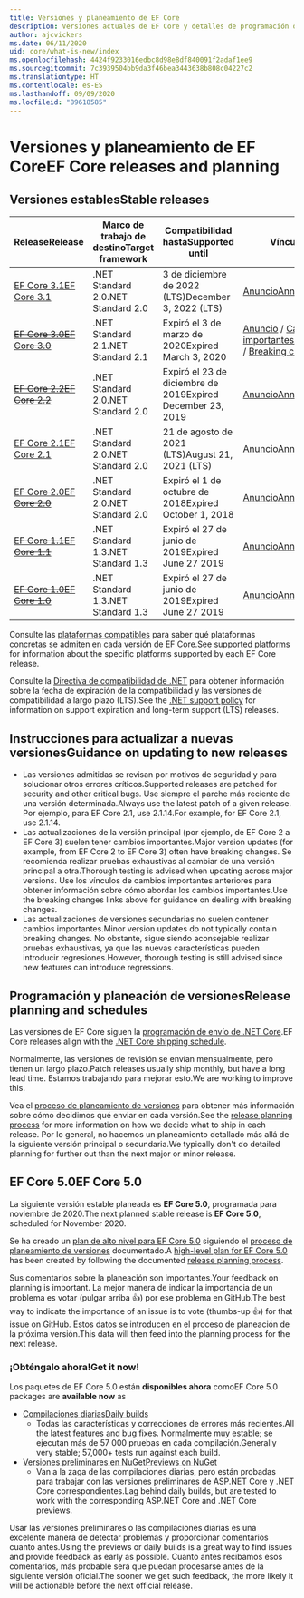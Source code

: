 ```yaml
---
title: Versiones y planeamiento de EF Core
description: Versiones actuales de EF Core y detalles de programación o planeación para próximas versiones
author: ajcvickers
ms.date: 06/11/2020
uid: core/what-is-new/index
ms.openlocfilehash: 4424f9233016edbc8d98e8df840091f2adaf1ee9
ms.sourcegitcommit: 7c3939504bb9da3f46bea3443638b808c04227c2
ms.translationtype: HT
ms.contentlocale: es-ES
ms.lasthandoff: 09/09/2020
ms.locfileid: "89618585"
---
```

# <a name="ef-core-releases-and-planning"></a><span data-ttu-id="c5d36-103">Versiones y planeamiento de EF Core</span><span class="sxs-lookup"><span data-stu-id="c5d36-103">EF Core releases and planning</span></span>

## <a name="stable-releases"></a><span data-ttu-id="c5d36-104">Versiones estables</span><span class="sxs-lookup"><span data-stu-id="c5d36-104">Stable releases</span></span>

| <span data-ttu-id="c5d36-105">Release</span><span class="sxs-lookup"><span data-stu-id="c5d36-105">Release</span></span> | <span data-ttu-id="c5d36-106">Marco de trabajo de destino</span><span class="sxs-lookup"><span data-stu-id="c5d36-106">Target framework</span></span> | <span data-ttu-id="c5d36-107">Compatibilidad hasta</span><span class="sxs-lookup"><span data-stu-id="c5d36-107">Supported until</span></span> | <span data-ttu-id="c5d36-108">Vínculos</span><span class="sxs-lookup"><span data-stu-id="c5d36-108">Links</span></span>
|:--------|------------------|-----------------|------
| [<span data-ttu-id="c5d36-109">EF Core 3.1</span><span class="sxs-lookup"><span data-stu-id="c5d36-109">EF Core 3.1</span></span>](https://www.nuget.org/packages/Microsoft.EntityFrameworkCore) | <span data-ttu-id="c5d36-110">.NET Standard 2.0</span><span class="sxs-lookup"><span data-stu-id="c5d36-110">.NET Standard 2.0</span></span> | <span data-ttu-id="c5d36-111">3 de diciembre de 2022 (LTS)</span><span class="sxs-lookup"><span data-stu-id="c5d36-111">December 3, 2022 (LTS)</span></span> | [<span data-ttu-id="c5d36-112">Anuncio</span><span class="sxs-lookup"><span data-stu-id="c5d36-112">Announcement</span></span>](https://devblogs.microsoft.com/dotnet/announcing-entity-framework-core-3-1-and-entity-framework-6-4/)
| <span data-ttu-id="c5d36-113">~~[EF Core 3.0](https://www.nuget.org/packages/Microsoft.EntityFrameworkCore/3.0.3)~~</span><span class="sxs-lookup"><span data-stu-id="c5d36-113">~~[EF Core 3.0](https://www.nuget.org/packages/Microsoft.EntityFrameworkCore/3.0.3)~~</span></span> | <span data-ttu-id="c5d36-114">.NET Standard 2.1</span><span class="sxs-lookup"><span data-stu-id="c5d36-114">.NET Standard 2.1</span></span> | <span data-ttu-id="c5d36-115">Expiró el 3 de marzo de 2020</span><span class="sxs-lookup"><span data-stu-id="c5d36-115">Expired March 3, 2020</span></span> | <span data-ttu-id="c5d36-116">[Anuncio](https://devblogs.microsoft.com/dotnet/announcing-ef-core-3-0-and-ef-6-3-general-availability/) / [Cambios importantes](xref:core/what-is-new/ef-core-3.x/breaking-changes)</span><span class="sxs-lookup"><span data-stu-id="c5d36-116">[Announcement](https://devblogs.microsoft.com/dotnet/announcing-ef-core-3-0-and-ef-6-3-general-availability/) / [Breaking changes](xref:core/what-is-new/ef-core-3.x/breaking-changes)</span></span>
| <span data-ttu-id="c5d36-117">~~[EF Core 2.2](https://www.nuget.org/packages/Microsoft.EntityFrameworkCore/2.2.6)~~</span><span class="sxs-lookup"><span data-stu-id="c5d36-117">~~[EF Core 2.2](https://www.nuget.org/packages/Microsoft.EntityFrameworkCore/2.2.6)~~</span></span> | <span data-ttu-id="c5d36-118">.NET Standard 2.0</span><span class="sxs-lookup"><span data-stu-id="c5d36-118">.NET Standard 2.0</span></span> | <span data-ttu-id="c5d36-119">Expiró el 23 de diciembre de 2019</span><span class="sxs-lookup"><span data-stu-id="c5d36-119">Expired December 23, 2019</span></span> | [<span data-ttu-id="c5d36-120">Anuncio</span><span class="sxs-lookup"><span data-stu-id="c5d36-120">Announcement</span></span>](https://devblogs.microsoft.com/dotnet/announcing-entity-framework-core-2-2/)
| [<span data-ttu-id="c5d36-121">EF Core 2.1</span><span class="sxs-lookup"><span data-stu-id="c5d36-121">EF Core 2.1</span></span>](https://www.nuget.org/packages/Microsoft.EntityFrameworkCore/2.1.14) | <span data-ttu-id="c5d36-122">.NET Standard 2.0</span><span class="sxs-lookup"><span data-stu-id="c5d36-122">.NET Standard 2.0</span></span> | <span data-ttu-id="c5d36-123">21 de agosto de 2021 (LTS)</span><span class="sxs-lookup"><span data-stu-id="c5d36-123">August 21, 2021 (LTS)</span></span> | [<span data-ttu-id="c5d36-124">Anuncio</span><span class="sxs-lookup"><span data-stu-id="c5d36-124">Announcement</span></span>](https://devblogs.microsoft.com/dotnet/announcing-entity-framework-core-2-1/)
| <span data-ttu-id="c5d36-125">~~[EF Core 2.0](https://www.nuget.org/packages/Microsoft.EntityFrameworkCore/2.0.3)~~</span><span class="sxs-lookup"><span data-stu-id="c5d36-125">~~[EF Core 2.0](https://www.nuget.org/packages/Microsoft.EntityFrameworkCore/2.0.3)~~</span></span> | <span data-ttu-id="c5d36-126">.NET Standard 2.0</span><span class="sxs-lookup"><span data-stu-id="c5d36-126">.NET Standard 2.0</span></span> | <span data-ttu-id="c5d36-127">Expiró el 1 de octubre de 2018</span><span class="sxs-lookup"><span data-stu-id="c5d36-127">Expired October 1, 2018</span></span> | [<span data-ttu-id="c5d36-128">Anuncio</span><span class="sxs-lookup"><span data-stu-id="c5d36-128">Announcement</span></span>](https://devblogs.microsoft.com/dotnet/announcing-entity-framework-core-2-0/)
| <span data-ttu-id="c5d36-129">~~[EF Core 1.1](https://www.nuget.org/packages/Microsoft.EntityFrameworkCore/1.1.6)~~</span><span class="sxs-lookup"><span data-stu-id="c5d36-129">~~[EF Core 1.1](https://www.nuget.org/packages/Microsoft.EntityFrameworkCore/1.1.6)~~</span></span> | <span data-ttu-id="c5d36-130">.NET Standard 1.3</span><span class="sxs-lookup"><span data-stu-id="c5d36-130">.NET Standard 1.3</span></span> | <span data-ttu-id="c5d36-131">Expiró el 27 de junio de 2019</span><span class="sxs-lookup"><span data-stu-id="c5d36-131">Expired June 27 2019</span></span> | [<span data-ttu-id="c5d36-132">Anuncio</span><span class="sxs-lookup"><span data-stu-id="c5d36-132">Announcement</span></span>](https://devblogs.microsoft.com/dotnet/announcing-entity-framework-core-1-1/)
| <span data-ttu-id="c5d36-133">~~[EF Core 1.0](https://www.nuget.org/packages/Microsoft.EntityFrameworkCore/1.0.6)~~</span><span class="sxs-lookup"><span data-stu-id="c5d36-133">~~[EF Core 1.0](https://www.nuget.org/packages/Microsoft.EntityFrameworkCore/1.0.6)~~</span></span> | <span data-ttu-id="c5d36-134">.NET Standard 1.3</span><span class="sxs-lookup"><span data-stu-id="c5d36-134">.NET Standard 1.3</span></span> | <span data-ttu-id="c5d36-135">Expiró el 27 de junio de 2019</span><span class="sxs-lookup"><span data-stu-id="c5d36-135">Expired June 27 2019</span></span> | [<span data-ttu-id="c5d36-136">Anuncio</span><span class="sxs-lookup"><span data-stu-id="c5d36-136">Announcement</span></span>](https://devblogs.microsoft.com/dotnet/entity-framework-core-1-0-0-available/)

<span data-ttu-id="c5d36-137">Consulte las [plataformas compatibles](xref:core/platforms/index) para saber qué plataformas concretas se admiten en cada versión de EF Core.</span><span class="sxs-lookup"><span data-stu-id="c5d36-137">See [supported platforms](xref:core/platforms/index) for information about the specific platforms supported by each EF Core release.</span></span>

<span data-ttu-id="c5d36-138">Consulte la [Directiva de compatibilidad de .NET](https://dotnet.microsoft.com/platform/support/policy/dotnet-core) para obtener información sobre la fecha de expiración de la compatibilidad y las versiones de compatibilidad a largo plazo (LTS).</span><span class="sxs-lookup"><span data-stu-id="c5d36-138">See the [.NET support policy](https://dotnet.microsoft.com/platform/support/policy/dotnet-core) for information on support expiration and long-term support (LTS) releases.</span></span>

## <a name="guidance-on-updating-to-new-releases"></a><span data-ttu-id="c5d36-139">Instrucciones para actualizar a nuevas versiones</span><span class="sxs-lookup"><span data-stu-id="c5d36-139">Guidance on updating to new releases</span></span>

* <span data-ttu-id="c5d36-140">Las versiones admitidas se revisan por motivos de seguridad y para solucionar otros errores críticos.</span><span class="sxs-lookup"><span data-stu-id="c5d36-140">Supported releases are patched for security and other critical bugs.</span></span> <span data-ttu-id="c5d36-141">Use siempre el parche más reciente de una versión determinada.</span><span class="sxs-lookup"><span data-stu-id="c5d36-141">Always use the latest patch of a given release.</span></span> <span data-ttu-id="c5d36-142">Por ejemplo, para EF Core 2.1, use 2.1.14.</span><span class="sxs-lookup"><span data-stu-id="c5d36-142">For example, for EF Core 2.1, use 2.1.14.</span></span>
* <span data-ttu-id="c5d36-143">Las actualizaciones de la versión principal (por ejemplo, de EF Core 2 a EF Core 3) suelen tener cambios importantes.</span><span class="sxs-lookup"><span data-stu-id="c5d36-143">Major version updates (for example, from EF Core 2 to EF Core 3) often have breaking changes.</span></span> <span data-ttu-id="c5d36-144">Se recomienda realizar pruebas exhaustivas al cambiar de una versión principal a otra.</span><span class="sxs-lookup"><span data-stu-id="c5d36-144">Thorough testing is advised when updating across major versions.</span></span> <span data-ttu-id="c5d36-145">Use los vínculos de cambios importantes anteriores para obtener información sobre cómo abordar los cambios importantes.</span><span class="sxs-lookup"><span data-stu-id="c5d36-145">Use the breaking changes links above for guidance on dealing with breaking changes.</span></span>
* <span data-ttu-id="c5d36-146">Las actualizaciones de versiones secundarias no suelen contener cambios importantes.</span><span class="sxs-lookup"><span data-stu-id="c5d36-146">Minor version updates do not typically contain breaking changes.</span></span> <span data-ttu-id="c5d36-147">No obstante, sigue siendo aconsejable realizar pruebas exhaustivas, ya que las nuevas características pueden introducir regresiones.</span><span class="sxs-lookup"><span data-stu-id="c5d36-147">However, thorough testing is still advised since new features can introduce regressions.</span></span>

## <a name="release-planning-and-schedules"></a><span data-ttu-id="c5d36-148">Programación y planeación de versiones</span><span class="sxs-lookup"><span data-stu-id="c5d36-148">Release planning and schedules</span></span>

<span data-ttu-id="c5d36-149">Las versiones de EF Core siguen la [programación de envío de .NET Core](https://github.com/dotnet/core/blob/master/roadmap.md).</span><span class="sxs-lookup"><span data-stu-id="c5d36-149">EF Core releases align with the [.NET Core shipping schedule](https://github.com/dotnet/core/blob/master/roadmap.md).</span></span>

<span data-ttu-id="c5d36-150">Normalmente, las versiones de revisión se envían mensualmente, pero tienen un largo plazo.</span><span class="sxs-lookup"><span data-stu-id="c5d36-150">Patch releases usually ship monthly, but have a long lead time.</span></span>
<span data-ttu-id="c5d36-151">Estamos trabajando para mejorar esto.</span><span class="sxs-lookup"><span data-stu-id="c5d36-151">We are working to improve this.</span></span>

<span data-ttu-id="c5d36-152">Vea el [proceso de planeamiento de versiones](xref:core/what-is-new/release-planning) para obtener más información sobre cómo decidimos qué enviar en cada versión.</span><span class="sxs-lookup"><span data-stu-id="c5d36-152">See the [release planning process](xref:core/what-is-new/release-planning) for more information on how we decide what to ship in each release.</span></span>
<span data-ttu-id="c5d36-153">Por lo general, no hacemos un planeamiento detallado más allá de la siguiente versión principal o secundaria.</span><span class="sxs-lookup"><span data-stu-id="c5d36-153">We typically don't do detailed planning for further out than the next major or minor release.</span></span>

## <a name="ef-core-50"></a><span data-ttu-id="c5d36-154">EF Core 5.0</span><span class="sxs-lookup"><span data-stu-id="c5d36-154">EF Core 5.0</span></span>

<span data-ttu-id="c5d36-155">La siguiente versión estable planeada es **EF Core 5.0**, programada para noviembre de 2020.</span><span class="sxs-lookup"><span data-stu-id="c5d36-155">The next planned stable release is **EF Core 5.0**, scheduled for November 2020.</span></span>

<span data-ttu-id="c5d36-156">Se ha creado un [plan de alto nivel para EF Core 5.0](xref:core/what-is-new/ef-core-5.0/plan) siguiendo el [proceso de planeamiento de versiones](xref:core/what-is-new/release-planning) documentado.</span><span class="sxs-lookup"><span data-stu-id="c5d36-156">A [high-level plan for EF Core 5.0](xref:core/what-is-new/ef-core-5.0/plan) has been created by following the documented [release planning process](xref:core/what-is-new/release-planning).</span></span>

<span data-ttu-id="c5d36-157">Sus comentarios sobre la planeación son importantes.</span><span class="sxs-lookup"><span data-stu-id="c5d36-157">Your feedback on planning is important.</span></span>
<span data-ttu-id="c5d36-158">La mejor manera de indicar la importancia de un problema es votar (pulgar arriba 👍) por ese problema en GitHub.</span><span class="sxs-lookup"><span data-stu-id="c5d36-158">The best way to indicate the importance of an issue is to vote (thumbs-up 👍) for that issue on GitHub.</span></span>
<span data-ttu-id="c5d36-159">Estos datos se introducen en el proceso de planeación de la próxima versión.</span><span class="sxs-lookup"><span data-stu-id="c5d36-159">This data will then feed into the planning process for the next release.</span></span>

### <a name="get-it-now"></a><span data-ttu-id="c5d36-160">¡Obténgalo ahora!</span><span class="sxs-lookup"><span data-stu-id="c5d36-160">Get it now!</span></span>

<span data-ttu-id="c5d36-161">Los paquetes de EF Core 5.0 están **disponibles ahora** como</span><span class="sxs-lookup"><span data-stu-id="c5d36-161">EF Core 5.0 packages are **available now** as</span></span>

* [<span data-ttu-id="c5d36-162">Compilaciones diarias</span><span class="sxs-lookup"><span data-stu-id="c5d36-162">Daily builds</span></span>](https://github.com/dotnet/aspnetcore/blob/master/docs/DailyBuilds.md)
  * <span data-ttu-id="c5d36-163">Todas las características y correcciones de errores más recientes.</span><span class="sxs-lookup"><span data-stu-id="c5d36-163">All the latest features and bug fixes.</span></span> <span data-ttu-id="c5d36-164">Normalmente muy estable; se ejecutan más de 57 000 pruebas en cada compilación.</span><span class="sxs-lookup"><span data-stu-id="c5d36-164">Generally very stable; 57,000+ tests run against each build.</span></span>
* [<span data-ttu-id="c5d36-165">Versiones preliminares en NuGet</span><span class="sxs-lookup"><span data-stu-id="c5d36-165">Previews on NuGet</span></span>](https://www.nuget.org/packages/Microsoft.EntityFrameworkCore)
  * <span data-ttu-id="c5d36-166">Van a la zaga de las compilaciones diarias, pero están probadas para trabajar con las versiones preliminares de ASP.NET Core y .NET Core correspondientes.</span><span class="sxs-lookup"><span data-stu-id="c5d36-166">Lag behind daily builds, but are tested to work with the corresponding ASP.NET Core and .NET Core previews.</span></span>

<span data-ttu-id="c5d36-167">Usar las versiones preliminares o las compilaciones diarias es una excelente manera de detectar problemas y proporcionar comentarios cuanto antes.</span><span class="sxs-lookup"><span data-stu-id="c5d36-167">Using the previews or daily builds is a great way to find issues and provide feedback as early as possible.</span></span>
<span data-ttu-id="c5d36-168">Cuanto antes recibamos esos comentarios, más probable será que puedan procesarse antes de la siguiente versión oficial.</span><span class="sxs-lookup"><span data-stu-id="c5d36-168">The sooner we get such feedback, the more likely it will be actionable before the next official release.</span></span>
